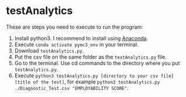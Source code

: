 # testAnalytics

These are steps you need to execute to run the program:
1. Install python3. I recommend to install using [Anaconda](https://www.anaconda.com/products/individual).
2. Execute `conda activate pymc3_env` in your terminal.
3. Download `testAnalytics.py`.
4. Put the csv file on the same folder as the `testAnalytics.py` file.
5. Go to the terminal. Use cd commands to the directory where you put `testAnalytics.py`.
6. Execute `python3 testAnalytics.py [directory to your csv file] [title of the test]`, for example `python3 testAnalytics.py ./Diagnostic_Test.csv "EMPLOYABILITY SCORE"`.
